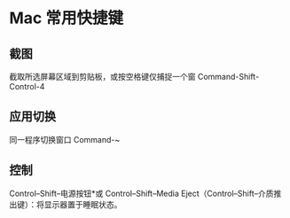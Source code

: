 # Mac 常用快捷键

## 截图

截取所选屏幕区域到剪贴板，或按空格键仅捕捉一个窗
Command-Shift-Control-4 

## 应用切换

同一程序切换窗口
Command-~  

## 控制

Control–Shift–电源按钮*或 Control–Shift–Media Eject（Control–Shift–介质推出键）：将显示器置于睡眠状态。
